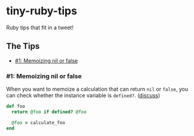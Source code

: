 # tiny-ruby-tips
Ruby tips that fit in a tweet!

## The Tips

- [#1: Memoizing nil or false](#1-memoizing-nil-or-false)

### #1: Memoizing nil or false

When you want to memoize a calculation that can return `nil` or `false`, you can check whether the instance variable is `defined?`.
([discuss](https://twitter.com/ReinH/status/1142131218286145536))

```ruby
def foo
  return @foo if defined? @foo

  @foo = calculate_foo
end
```
